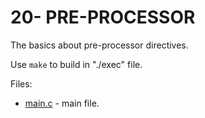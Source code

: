 # 20- PRE-PROCESSOR

The basics about pre-processor directives.

Use `make` to build in "./exec" file.

Files:
* [main.c](src/main.c) - main file.
